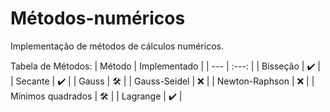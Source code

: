 # Métodos-numéricos
Implementação de métodos de cálculos numéricos.

Tabela de Métodos:
| Método | Implementado |
| --- | :---: |
| Bisseção | ✔️ |
| Secante | ✔️ |
| Gauss | 🛠 |
| Gauss-Seidel | ❌ |
| Newton-Raphson | ❌ |
| Mínimos quadrados | 🛠 |
| Lagrange | ✔️ |

